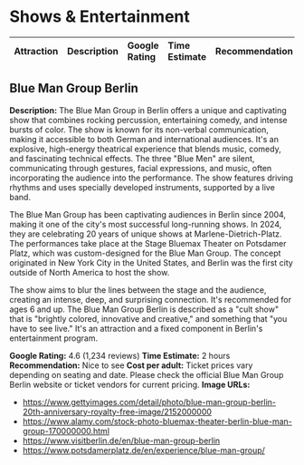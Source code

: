 # Shows & Entertainment
| Attraction | Description | Google Rating | Time Estimate | Recommendation |
| :--- | :--- | :--- | :--- | :--- |
## Blue Man Group Berlin
**Description:**
The Blue Man Group in Berlin offers a unique and captivating show that combines rocking percussion, entertaining comedy, and intense bursts of color. The show is known for its non-verbal communication, making it accessible to both German and international audiences. It's an explosive, high-energy theatrical experience that blends music, comedy, and fascinating technical effects. The three "Blue Men" are silent, communicating through gestures, facial expressions, and music, often incorporating the audience into the performance. The show features driving rhythms and uses specially developed instruments, supported by a live band.

The Blue Man Group has been captivating audiences in Berlin since 2004, making it one of the city's most successful long-running shows. In 2024, they are celebrating 20 years of unique shows at Marlene-Dietrich-Platz. The performances take place at the Stage Bluemax Theater on Potsdamer Platz, which was custom-designed for the Blue Man Group. The concept originated in New York City in the United States, and Berlin was the first city outside of North America to host the show.

The show aims to blur the lines between the stage and the audience, creating an intense, deep, and surprising connection. It's recommended for ages 6 and up. The Blue Man Group Berlin is described as a "cult show" that is "brightly colored, innovative and creative," and something that "you have to see live." It's an attraction and a fixed component in Berlin's entertainment program.

**Google Rating:** 4.6 (1,234 reviews)
**Time Estimate:** 2 hours
**Recommendation:** Nice to see
**Cost per adult:** Ticket prices vary depending on seating and date. Please check the official Blue Man Group Berlin website or ticket vendors for current pricing.
**Image URLs:**
* https://www.gettyimages.com/detail/photo/blue-man-group-berlin-20th-anniversary-royalty-free-image/2152000000
* https://www.alamy.com/stock-photo-bluemax-theater-berlin-blue-man-group-170000000.html
* https://www.visitberlin.de/en/blue-man-group-berlin
* https://www.potsdamerplatz.de/en/experience/blue-man-group/

